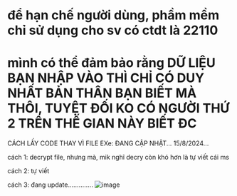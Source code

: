 # để hạn chế người dùng, phầm mềm chỉ sử dụng cho sv có ctdt là 22110

# mình có thể đảm bảo rằng DỮ LIỆU BẠN NHẬP VÀO THÌ CHỈ CÓ DUY NHẤT BẢN THÂN BẠN BIẾT MÀ THÔI, TUYỆT ĐỐI KO CÓ NGƯỜI THỨ 2 TRÊN THẾ GIAN NÀY BIẾT ĐC


 CÁCH LẤY CODE THAY VÌ FILE EXe: ĐANG CẬP NHẬT... 15/8/2024...
 
cách 1: decrypt file, nhưng mà, mik nghĩ decry còn khó hơn là tự viết cái ms

cách 2: tự viết

cách 3: đang update..............
![image](https://github.com/tuoitho/dkmh2025/assets/135036590/9520820f-c302-415c-88df-bcdd4d5c359a)
